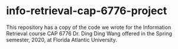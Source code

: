 # info-retrieval-cap-6776-project

This repository has a copy of the code we wrote for the Information Retrieval course CAP 6776 Dr. Ding Ding Wang offered in the Spring semester, 2020, at Florida Atlantic University.
